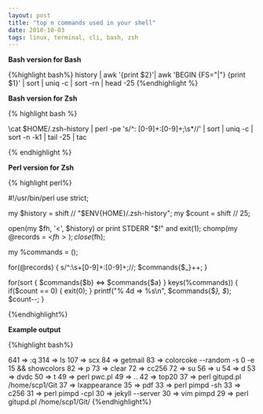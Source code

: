 ```yaml
---
layout: post
title: "top n commands used in your shell"
date: 2010-10-03
tags: linux, terminal, cli, bash, zsh
---
```


**Bash version for Bash**

{%highlight bash%}
history |
  awk '{print $2}'| 
  awk 'BEGIN {FS="|"} {print $1}' |
  sort | 
  uniq -c |
  sort -rn |
  head -25
{%endhighlight %}

**Bash version for Zsh**

{% highlight bash %}

\cat $HOME/.zsh-history |
  perl -pe 's/^: [0-9]+:[0-9]+;\s*//' |
  sort |
  uniq -c |
  sort -n -k1 |
  tail -25 |
  tac

{% endhighlight %}

**Perl version for Zsh**

{% highlight perl%}

#!/usr/bin/perl
use strict;

my $history = shift // "$ENV{HOME}/.zsh-history";
my $count   = shift // 25;

open(my $fh, '<', $history) or print STDERR "$!" and exit(1);
chomp(my @records = <$fh>);
close($fh);

my %commands = ();

for(@records) {
  s/^:\s+[0-9]+:[0-9]+;//;
  $commands{$_}++;
}

for(sort { $commands{$b} <=> $commands{$a} } keys(%commands)) {
  if($count == 0) {
    exit(0);
  }
  printf("% 4d => %s\n", $commands{$_}, $_);
  $count--;
}

{%endhighlight%}

**Example output**

{%highlight bash%}

 641 => :q
 314 => ls
 107 => scx
  84 => getmail
  83 => colorcoke --random -s 0 -e 15 && showcolors
  82 => p
  73 => clear
  72 => cc256
  72 => su
  56 => u
  54 => d
  53 => dvdc
  50 => t
  49 => perl pwc.pl
  49 => ..
  42 => top20
  37 => perl gitupd.pl /home/scp1/Git
  37 => lxappearance
  35 => pdf
  33 => perl pimpd -sh
  33 => c256
  31 => perl pimpd -cpl
  30 => jekyll --server
  30 => vim pimpd
  29 => perl gitupd.pl /home/scp1/Git/
{%endhighlight%}
